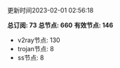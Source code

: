 更新时间2023-02-01 02:56:18

**总订阅: 73**
**总节点: 660**
**有效节点: 146**
- v2ray节点: 130
- trojan节点: 8
- ss节点: 8
